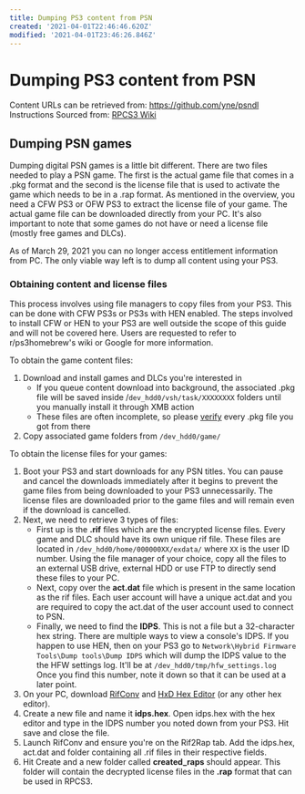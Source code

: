 ```yaml
---
title: Dumping PS3 content from PSN
created: '2021-04-01T22:46:46.620Z'
modified: '2021-04-01T23:46:26.846Z'
---
```


# Dumping PS3 content from PSN

Content URLs can be retrieved from: https://github.com/yne/psndl
Instructions Sourced from: [RPCS3 Wiki](https://wiki.rpcs3.net/index.php?title=Help:Dumping_PlayStation_3_games)

## Dumping PSN games

Dumping digital PSN games is a little bit different. There are two files needed to play a PSN game. The first is the actual game file that comes in a .pkg format and the second is the license file that is used to activate the game which needs to be in a .rap format. As mentioned in the overview, you need a CFW PS3 or OFW PS3 to extract the license file of your game. The actual game file can be downloaded directly from your PC. It's also important to note that some games do not have or need a license file (mostly free games and DLCs).

As of March 29, 2021 you can no longer access entitlement information from PC. The only viable way left is to dump all content using your PS3.

### Obtaining content and license files

This process involves using file managers to copy files from your PS3. This can be done with CFW PS3s or PS3s with HEN enabled. The steps involved to install CFW or HEN to your PS3 are well outside the scope of this guide and will not be covered here. Users are requested to refer to r/ps3homebrew's wiki or Google for more information.

To obtain the game content files:

1) Download and install games and DLCs you're interested in
    * If you queue content download into background, the associated .pkg file will be saved inside /`dev_hdd0/vsh/task/XXXXXXXX` folders until you manually install it through XMB action
    * These files are often incomplete, so please [verify](https://github.com/13xforever/psn-pkg-validator/releases/tag/v1.3.1) every .pkg file you got from there
2) Copy associated game folders from `/dev_hdd0/game/`

To obtain the license files for your games:

1) Boot your PS3 and start downloads for any PSN titles. You can pause and cancel the downloads immediately after it begins to prevent the game files from being downloaded to your PS3 unnecessarily. The license files are downloaded prior to the game files and will remain even if the download is cancelled.
2) Next, we need to retrieve 3 types of files:
    * First up is the **.rif** files which are the encrypted license files. Every game and DLC should have its own unique rif file. These files are located in `/dev_hdd0/home/000000XX/exdata/` where `XX` is the user ID number. Using the file manager of your choice, copy all the files to an external USB drive, external HDD or use FTP to directly send these files to your PC.
    * Next, copy over the **act.dat** file which is present in the same location as the rif files. Each user account will have a unique act.dat and you are required to copy the act.dat of the user account used to connect to PSN.
    * Finally, we need to find the **IDPS**. This is not a file but a 32-character hex string. There are multiple ways to view a console's IDPS.  If you happen to use HEN, then on your PS3 go to `Network\Hybrid Firmware Tools\Dump tools\Dump IDPS` which will dump the IDPS value to the the HFW settings log.  It'll be at `/dev_hdd0/tmp/hfw_settings.log` Once you find this number, note it down so that it can be used at a later point.
3) On your PC, download [RifConv](https://mega.nz/#!NP5WTayL!Grzqe_BQlrmK4_ofCGGVNZX4WkBSN54BDel399aWsMI) and [HxD Hex Editor](https://mh-nexus.de/en/hxd/) (or any other hex editor).
4) Create a new file and name it **idps.hex**. Open idps.hex with the hex editor and type in the IDPS number you noted down from your PS3. Hit save and close the file.
5) Launch RifConv and ensure you're on the Rif2Rap tab. Add the idps.hex, act.dat and folder containing all .rif files in their respective fields.
6) Hit Create and a new folder called **created_raps** should appear. This folder will contain the decrypted license files in the **.rap** format that can be used in RPCS3.
